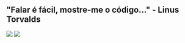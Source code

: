 ## "Falar é fácil, mostre-me o código..." - Linus Torvalds
<a href="https://www.linkedin.com/in/tiagocuri/"><img src="https://img.shields.io/badge/linkedin-%230077B5.svg?&style=for-the-badge&logo=linkedin&logoColor=white"><addr></a>
<img src="https://img.shields.io/badge/instagram-%23E4405F.svg?&style=for-the-badge&logo=instagram&logoColor=white">


